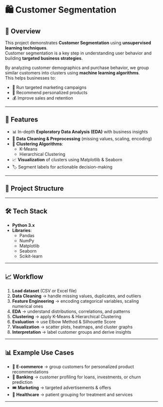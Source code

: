 # 🛍️ Customer Segmentation 

## 📌 Overview  
This project demonstrates **Customer Segmentation** using **unsupervised learning techniques**.  
Customer segmentation is a key step in understanding user behavior and building **targeted business strategies**.  

By analyzing customer demographics and purchase behavior, we group similar customers into clusters using **machine learning algorithms**.  
This helps businesses to:  
- 🎯 Run targeted marketing campaigns  
- 🛒 Recommend personalized products  
- 💰 Improve sales and retention  

---

## 🚀 Features  
- 📊 In-depth **Exploratory Data Analysis (EDA)** with business insights  
- 🧹 **Data Cleaning & Preprocessing** (missing values, scaling, encoding)  
- 🤖 **Clustering Algorithms**:  
  - K-Means  
  - Hierarchical Clustering  
- 📈 **Visualization** of clusters using Matplotlib & Seaborn  
- 🏷️ Segment labels for actionable decision-making  

---

## 📂 Project Structure  


---

## 🛠️ Tech Stack  
- **Python 3.x**  
- **Libraries**:  
  - Pandas  
  - NumPy  
  - Matplotlib  
  - Seaborn  
  - Scikit-learn  

---

## 📈 Workflow  
1. **Load dataset** (CSV or Excel file)  
2. **Data Cleaning** → handle missing values, duplicates, and outliers  
3. **Feature Engineering** → encoding categorical variables, scaling numerical ones  
4. **EDA** → understand distributions, correlations, and patterns  
5. **Clustering** → apply K-Means & Hierarchical Clustering  
6. **Evaluation** → use Elbow Method & Silhouette Score  
7. **Visualization** → scatter plots, heatmaps, and cluster graphs  
8. **Interpretation** → label customer groups and derive insights  

---

## 📊 Example Use Cases  
- 🛒 **E-commerce** → group customers for personalized product recommendations  
- 🏦 **Banking** → customer profiling for loans, investments, or churn prediction  
- 🎟️ **Marketing** → targeted advertisements & offers  
- 🏥 **Healthcare** → patient grouping for treatment and services  

---
